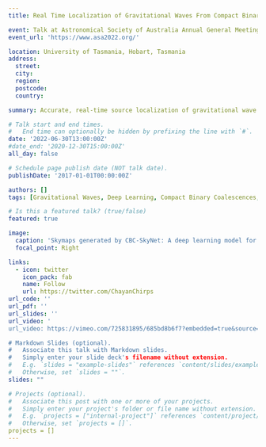 ```yaml
---
title: Real Time Localization of Gravitational Waves From Compact Binary Coalescences Using Deep Learning [Conference Talk]

event: Talk at Astronomical Society of Australia Annual General Meeting 2022, Hobart
event_url: 'https://www.asa2022.org/'

location: University of Tasmania, Hobart, Tasmania
address:
  street: 
  city: 
  region: 
  postcode: 
  country: 

summary: Accurate, real-time source localization of gravitational wave (GW) events is important for electromagnetic follow-up observations of short gamma ray bursts, which follow binary neutron star mergers. Current parameter estimation methods like Markov Chain Monte Carlo (MCMC) and Nested sampling used by the LIGO-Virgo-Kagra collaboration, however, can take anywhere between a few hours to several days to infer the GW source parameter posteriors. Faster, approximately Bayesian methods like Bayestar (Singer and Price, 2016) can localize GWs in around 1 sec, but is less accurate. In this work, we introduce a deep learning model using the Normalizing Flows technique to estimate the sky direction posteriors of all compact binary coalescence (CBC) sources - binary black hole, binary neutron star, and neutron star - black hole mergers at orders of magnitude faster speed of a few milliseconds, at comparable accuracy to existing observed and published results. This is the only deep learning-based model, at the time of writing, that can achieve accurate source localization of all kinds of CBC sources at milli-second latency. We demonstrate the performance of this model on simulated two and three detector CBC signals injected in stationary, Gaussian noise and coloured by advanced LIGO power spectral density. We also discuss the application of this model for rapid estimation of other source parameter posteriors which are important for electromagnetic follow-up, like the masses and distance of the binary system.

# Talk start and end times.
#   End time can optionally be hidden by prefixing the line with `#`.
date: '2022-06-30T13:00:00Z'
#date_end: '2020-12-30T15:00:00Z'
all_day: false

# Schedule page publish date (NOT talk date).
publishDate: '2017-01-01T00:00:00Z'

authors: []
tags: [Gravitational Waves, Deep Learning, Compact Binary Coalescences, Localization]

# Is this a featured talk? (true/false)
featured: true

image:
  caption: 'Skymaps generated by CBC-SkyNet: A deep learning model for gravitational wave sky localization of all CBC sources.'
  focal_point: Right

links:
  - icon: twitter
    icon_pack: fab
    name: Follow
    url: https://twitter.com/ChayanChirps
url_code: ''
url_pdf: ''
url_slides: ''
url_video: '
url_video: https://vimeo.com/725831895/685bd8b6f7?embedded=true&source=vimeo_logo&owner=178323738

# Markdown Slides (optional).
#   Associate this talk with Markdown slides.
#   Simply enter your slide deck's filename without extension.
#   E.g. `slides = "example-slides"` references `content/slides/example-slides.md`.
#   Otherwise, set `slides = ""`.
slides: ""

# Projects (optional).
#   Associate this post with one or more of your projects.
#   Simply enter your project's folder or file name without extension.
#   E.g. `projects = ["internal-project"]` references `content/project/deep-learning/index.md`.
#   Otherwise, set `projects = []`.
projects = []
---
```



